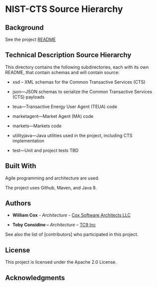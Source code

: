 NIST-CTS Source Hierarchy
=========================

Background
----------

See the project [README](../README.md)

Technical Description Source Hierarchy
--------------------------------------

This directory contains the following subdirectories, each with its own README, that contain schemas and
will contain source:

-   xsd – XML schemas for the Common Transactive Services (CTS)

-   json—JSON schemas to serialize the Common Transactive Services (CTS)
    payloads

-   teua—Transactive Energy User Agent (TEUA) code

-   marketagent—Market Agent (MA) code

-   markets—Markets code

-   utilityjava—Java utilities used in the project, including CTS implementation

-   test—Unit and project tests TBD

Built With
----------

Agile programming and architecture are used.

The project uses Github, Maven, and Java 8.

Authors
-------

-   **William Cox** - *Architecture* - [Cox Software Architects
    LLC](http://coxsoftwarearchitects.com/)

-   **Toby Considine –** *Architecture* – [TC9 Inc](http://www.tc9.com/)

See also the list of [contributors] who participated in this project.

License
-------

This project is licensed under the Apache 2.0 License.

Acknowledgments
---------------


